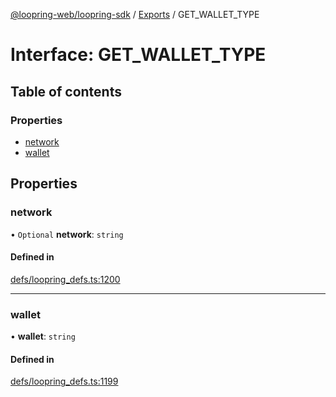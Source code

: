 [@loopring-web/loopring-sdk](../README.md) / [Exports](../modules.md) / GET\_WALLET\_TYPE

# Interface: GET\_WALLET\_TYPE

## Table of contents

### Properties

- [network](GET_WALLET_TYPE.md#network)
- [wallet](GET_WALLET_TYPE.md#wallet)

## Properties

### network

• `Optional` **network**: `string`

#### Defined in

[defs/loopring_defs.ts:1200](https://github.com/Loopring/loopring_sdk/blob/2ea32ee/src/defs/loopring_defs.ts#L1200)

___

### wallet

• **wallet**: `string`

#### Defined in

[defs/loopring_defs.ts:1199](https://github.com/Loopring/loopring_sdk/blob/2ea32ee/src/defs/loopring_defs.ts#L1199)
